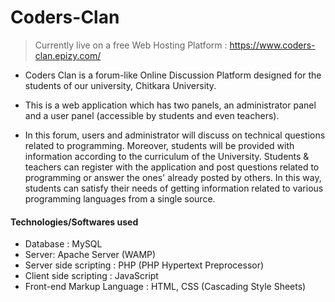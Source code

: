 # Coders-Clan

> Currently live on a free Web Hosting Platform : https://www.coders-clan.epizy.com/

- Coders Clan is a forum-like Online Discussion Platform designed for the students of our university, Chitkara University. 

- This is a web application which has two panels, an administrator panel and a user panel (accessible by students and even teachers).

- In this forum, users and administrator will discuss on technical questions related to programming. Moreover, students will be provided with information according to the curriculum of the University. Students & teachers can register with the application and post questions related to programming or answer the ones' already posted by others. In this way, students can satisfy their needs of getting information related to various programming languages from a single source.

#### Technologies/Softwares used
- Database : MySQL
- Server: Apache Server (WAMP)
- Server side scripting : PHP (PHP Hypertext Preprocessor)
- Client side scripting : JavaScript
- Front-end Markup Language : HTML, CSS (Cascading Style Sheets)